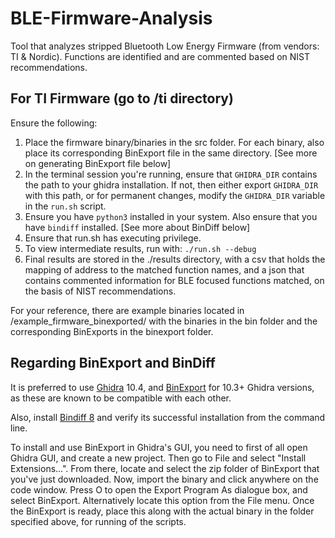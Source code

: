 # BLE-Firmware-Analysis
Tool that analyzes stripped Bluetooth Low Energy Firmware (from vendors: TI &amp; Nordic). Functions are identified and are commented based on NIST recommendations.

## For TI Firmware (go to /ti directory)
Ensure the following:
1. Place the firmware binary/binaries in the src folder. For each binary, also place its corresponding BinExport file in the same directory. [See more on generating BinExport file below]
2. In the terminal session you're running, ensure that `GHIDRA_DIR` contains the path to your ghidra installation. If not, then either export `GHIDRA_DIR` with this path, or for permanent changes, modify the `GHIDRA_DIR` variable in the `run.sh` script.
3. Ensure you have `python3` installed in your system. Also ensure that you have `bindiff` installed. [See more about BinDiff below]
4. Ensure that run.sh has executing privilege.
5. To view intermediate results, run with: ```./run.sh --debug```
6. Final results are stored in the ./results directory, with a csv that holds the mapping of address to the matched function names, and a json that contains commented information for BLE focused functions matched, on the basis of NIST recommendations.

For your reference, there are example binaries located in /example_firmware_binexported/ with the binaries in the bin folder and the corresponding BinExports in the binexport folder.

## Regarding BinExport and BinDiff
It is preferred to use [Ghidra](https://github.com/NationalSecurityAgency/ghidra/releases/download/Ghidra_10.4_build/ghidra_10.4_PUBLIC_20230928.zip) 10.4, and [BinExport](https://github.com/google/binexport/releases/download/v12-20230515-ghidra_10.3/ghidra_BinExport.zip) for 10.3+ Ghidra versions, as these are known to be compatible with each other. 

Also, install [Bindiff 8](https://github.com/google/bindiff/releases) and verify its successful installation from the command line.

To install and use BinExport in Ghidra's GUI, you need to first of all open Ghidra GUI, and create a new project. Then go to File and select "Install Extensions...". From there, locate and select the zip folder of BinExport that you've just downloaded.
Now, import the binary and click anywhere on the code window. Press O to open the Export Program As dialogue box, and select BinExport. Alternatively locate this option from the File menu.
Once the BinExport is ready, place this along with the actual binary in the folder specified above, for running of the scripts.
